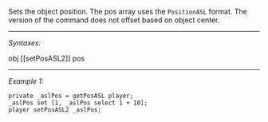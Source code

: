 Sets the object position. The pos array uses the `PositionASL` format. The version of the command does not offset based on object center.


---
*Syntaxes:*

obj [[setPosASL2]] pos

---
*Example 1:*

```sqf
private _aslPos = getPosASL player;
_aslPos set [1, _aslPos select 1 + 10];
player setPosASL2 _aslPos;
```